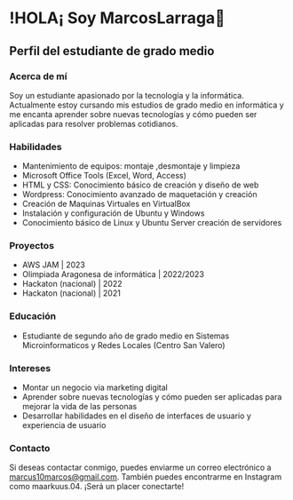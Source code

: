 # !HOLA¡ Soy MarcosLarraga👋
## Perfil del estudiante de grado medio


### Acerca de mí
Soy un estudiante apasionado por la tecnología y la informática. Actualmente estoy cursando mis estudios de grado medio en informática y me encanta aprender sobre nuevas tecnologías y cómo pueden ser aplicadas para resolver problemas cotidianos.

### Habilidades
- Mantenimiento de equipos: montaje ,desmontaje y limpieza
- Microsoft Office Tools (Excel, Word, Access)
- HTML y CSS: Conocimiento básico de creación y diseño de web
- Wordpress: Conocimiento avanzado de maquetación y creación
- Creación de Maquinas Virtuales en VirtualBox
- Instalación y configuración de Ubuntu y Windows
- Conocimiento básico de Linux y Ubuntu Server creación de servidores 

### Proyectos
- AWS JAM  | 2023
- Olimpiada Aragonesa de informática | 2022/2023
- Hackaton (nacional) | 2022
- Hackaton (nacional) | 2021

### Educación
- Estudiante de segundo año de grado medio en Sistemas Microinformaticos y Redes Locales (Centro San Valero)

### Intereses
- Montar un negocio via marketing digital
- Aprender sobre nuevas tecnologías y cómo pueden ser aplicadas para mejorar la vida de las personas
- Desarrollar habilidades en el diseño de interfaces de usuario y experiencia de usuario

### Contacto
Si deseas contactar conmigo, puedes enviarme un correo electrónico a marcus10marcos@gmail.com. También puedes encontrarme en Instagram como maarkuus.04. 
¡Será un placer conectarte!
